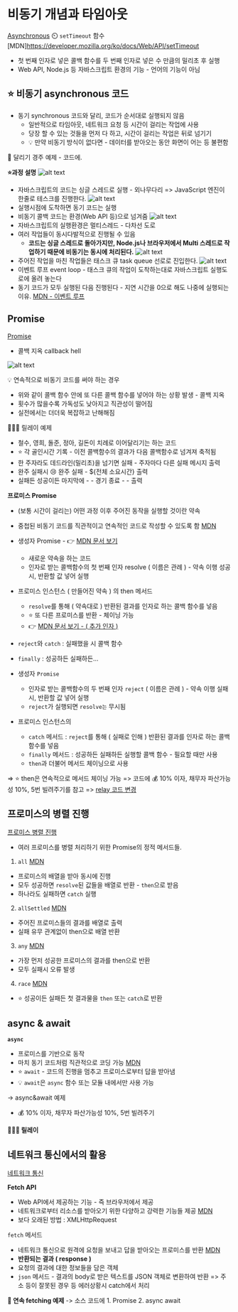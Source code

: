 # 비동기 개념과 타임아웃 
[Asynchronous](./asyncronous.js)
⏲️ `setTimeout` 함수
[MDN]https://developer.mozilla.org/ko/docs/Web/API/setTimeout
- 첫 번째 인자로 넣은 콜백 함수를 두 번째 인자로 넣은 수 만큼의 밀리초 후 실행
- Web API, Node.js 등 자바스크립트 환경의 기능 - 언어의 기능이 아님 

## ⭐ 비동기 asynchronous 코드
- 동기 synchronous 코드와 달리, 코드가 순서대로 실행되지 않음
  - 일반적으로 타임아웃, 네트워크 요청 등 시간이 걸리는 작업에 사용
  - 당장 할 수 있는 것들을 먼저 다 하고, 시간이 걸리는 작업은 뒤로 넘기기
  - 💡 만약 비동기 방식이 없다면 - 데이터를 받아오는 동안 화면이 어는 등 불편함

🏃 달리기 경주 예제 - 코드에.

**⭐과정 설명**
![alt text](image.png)
- 자바스크립트의 코드는 싱글 스레드로 실행 - 외나무다리
  => JavaScript 엔진이 한줄로 테스크를 진행한다. 
![alt text](image-1.png)
- 실행시점에 도착하면 동기 코드는 실행
- 비동기 콜백 코드는 환경(Web API 등)으로 넘겨줌
![alt text](image-2.png)
- 자바스크립트의 실행환경은 멀티스레드 - 다차선 도로
- 여러 작업들이 동시다발적으로 진행될 수 있음
  - **코드는 싱글 스레드로 돌아가지만, Node.js나 브라우저에서 Multi 스레드로 작업하기 때문에 비동기는 동시에 처리된다.**
![alt text](image-3.png)
- 주어진 작업을 마친 작업들은 태스크 큐 task queue 선로로 진입한다. 
![alt text](image-4.png)
- 이벤트 루프 event loop - 태스크 큐의 작업이 도착하는대로 자바스크립트 실행도로에 올려 놓는다
- 동기 코드가 모두 실행된 다음 진행된다 - 지연 시간을 0으로 해도 나중에 실행되는 이유. 
[MDN - 이벤트 루프](https://developer.mozilla.org/ko/docs/Web/JavaScript/Event_loop)



## Promise
[Promise](./promise.js)
- 콜백 지옥 callback hell

![alt text](image-5.png)

💡 연속적으로 비동기 코드를 써야 하는 경우
- 위와 같이 콜백 함수 안에 또 다른 콜백 함수를 넣어야 하는 상황 발생 - 콜백 지옥
- 횟수가 많을수록 가독성도 낮아지고 직관성이 떨어짐
- 실전에서는 더더욱 복잡하고 난해해짐

🏃🏃🏃 릴레이 예제
- 철수, 영희, 돌준, 정아, 길돈이 치례로 이어달리기는 하는 코드
- ⭐ 각 골인시간 기록 - 이전 콜백함수의 결과가 다음 콜백함수로 넘겨져 축적됨
- 한 주자라도 데드라인(밀리초)을 넘기면 실패 - 주자마다 다른 실패 메시지 출력
- 완주 실패시 😢 완주 실패 - ${전체 소요시간} 출력
- 실패든 성공이든 마지막에 - - 경기 종료 - - 출력

**프로미스 Promise**
- (보통 시간이 걸리는) 어떤 과정 이후 주어진 동작을 실행할 것이란 약속
- 중첩된 비동기 코드를 직관적이고 연속적인 코드로 작성할 수 있도록 함
[MDN](https://developer.mozilla.org/ko/docs/Web/JavaScript/Reference/Global_Objects/Promise)

- 생성자 Promise - 👉 [MDN 문서 보기](https://developer.mozilla.org/ko/docs/Web/JavaScript/Reference/Global_Objects/Promise/Promise)
  - 새로운 약속을 하는 코드
  - 인자로 받는 콜백함수의 첫 번째 인자 resolve ( 이름은 관례 ) - 약속 이행 성공시, 반환할 값 넣어 실행
- 프로미스 인스턴스 ( 만들어진 약속 ) 의 then 메서드
  - `resolve`를 통해 ( 약속대로 ) 반환된 결과를 인자로 하는 콜백 함수를 넣음
  - ⭐ 또 다른 프로미스를 반환 - 체이닝 가능
  - 👉 [MDN 문서 보기 - ( 추가 인자 )](https://developer.mozilla.org/ko/docs/Web/JavaScript/Reference/Global_Objects/Promise/then)
- `reject`와 `catch` :  실패했을 시 콜백 함수 
- `finally` : 성공하든 실패하든...

- 생성자 `Promise`
  - 인자로 받는 콜백함수의 두 번째 인자 `reject` ( 이름은 관례 ) - 약속 이행 실패시, 반환할 값 넣어 실행
  - `reject`가 실행되면 `resolve는` 무시됨
- 프로미스 인스턴스의
  - `catch` 메서드 : `reject`를 통해 ( 실패로 인해 ) 반환된 결과를 인자로 하는 콜백 함수를 넣음
  - `finally` 메서드 : 성공하든 실패하든 실행할 콜백 함수 - 필요할 때만 사용
  - `then`과 더불어 메서드 체이닝으로 사용

=> ⭐ then은 연속적으로 메서드 체이닝 가능
=> 코드에 💰 10% 이자, 채무자 파산가능성 10%, 5번 빌려주기를 참고
=> [relay 코드 변경](./myPractice.js)


## 프로미스의 병렬 진행
[프로미스 병렬 진행](./promiseParalell.js)
- 여러 프로미스를 병렬 처리하기 위한 Promise의 정적 메서드들. 

1. `all` 
[MDN](https://developer.mozilla.org/ko/docs/Web/JavaScript/Reference/Global_Objects/Promise/all)
- 프로미스의 배열을 받아 동시에 진행
- 모두 성공하면 `resolve`된 값들을 배열로 반환 - `then`으로 받음
- 하나라도 실패하면 `catch` 실행

2. `allSettled`
[MDN](https://developer.mozilla.org/ko/docs/Web/JavaScript/Reference/Global_Objects/Promise/allSettled)
- 주어진 프로미스들의 결과를 배열로 출력
- 실패 유무 관계없이 then으로 배열 반환

3. `any`
[MDN](https://developer.mozilla.org/en-US/docs/Web/JavaScript/Reference/Global_Objects/Promise/any)
- 가장 먼저 성공한 프로미스의 결과를 then으로 반환
- 모두 실패시 오류 발생

4. `race` 
[MDN](https://developer.mozilla.org/ko/docs/Web/JavaScript/Reference/Global_Objects/Promise/race)
- ⭐ 성공이든 실패든 첫 결과물을 `then` 또는 `catch`로 반환

## async & await

**`async`**
- 프로미스를 기반으로 동작
- 마치 동기 코드처럼 직관적으로 코딩 가능
[MDN](https://developer.mozilla.org/ko/docs/Web/JavaScript/Reference/Statements/async_function)
- ⭐ `await` - 코드의 진행을 멈추고 프로미스로부터 답을 받아냄
- 💡 `await`은 `async` 함수 또는 모듈 내에서만 사용 가능

-> async&await 예제 
- 💰 10% 이자, 채무자 파산가능성 10%, 5번 빌려주기

**🏃🏃🏃 릴레이**

## 네트워크 통신에서의 활용
[네트워크 통신](./useNetwork.js)

**Fetch API**
- Web API에서 제공하는 기능 - 즉 브라우저에서 제공
- 네트워크로부터 리소스를 받아오기 위한 다양하고 강력한 기능들 제공 
[MDN](https://developer.mozilla.org/ko/docs/Web/API/Fetch_API)
- 보다 오래된 방법 : XMLHttpRequest

`fetch` 메서드
- 네트워크 통신으로 원격에 요청을 보내고 답을 받아오는 프로미스를 반환
[MDN](https://developer.mozilla.org/en-US/docs/Web/API/fetch)
- **반환되는 결과 ( response )**
- 요청의 결과에 대한 정보들을 담은 객체
- `json` 메서드 - 결과의 body로 받은 텍스트를 JSON 객체로 변환하여 반환
=> 주소 등이 잘못된 경우 등 에러상황시 catch에서 처리

**🔗 연속 fetching 예제**
-> 소스 코드에 1. Promise 2. async await
